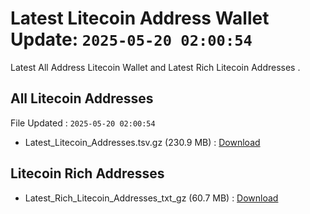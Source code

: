 # Latest Litecoin Address Wallet Update: `2025-05-20 02:00:54`

Latest All Address Litecoin Wallet and Latest Rich Litecoin Addresses .

## All Litecoin Addresses

File Updated : `2025-05-20 02:00:54`

- Latest_Litecoin_Addresses.tsv.gz (230.9 MB) : [Download](https://github.com/Pymmdrza/Rich-Address-Wallet/releases/tag/Litecoin)

## Litecoin Rich Addresses

- Latest_Rich_Litecoin_Addresses_txt_gz (60.7 MB) : [Download](https://github.com/Pymmdrza/Rich-Address-Wallet/releases/tag/Litecoin)
